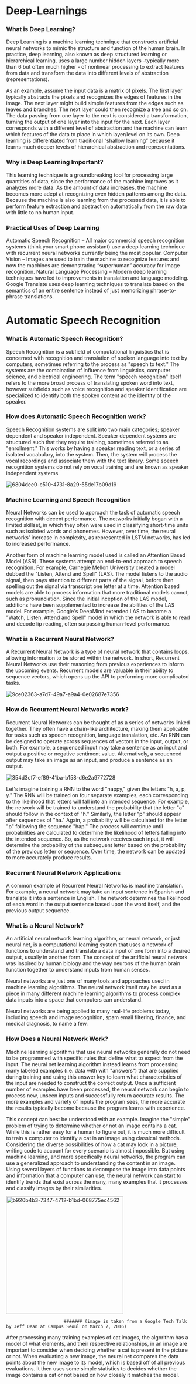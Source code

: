 # Deep-Learnings


### What is Deep Learning?

Deep Learning is a machine learning technique that constructs artificial neural networks to mimic the structure and function of the human brain. In practice, deep learning, also known as deep structured learning or hierarchical learning, uses a large number hidden layers -typically more than 6 but often much higher - of nonlinear processing to extract features from data and transform the data into different levels of abstraction (representations). 

As an example, assume the input data is a matrix of pixels. The first layer typically abstracts the pixels and recognizes the edges of features in the image. The next layer might build simple  features  from the edges such as leaves and branches. The next layer could then recognize a tree and so on. The data passing from one layer to the next is considered a transformation, turning the output of one layer into the input for the next. Each layer corresponds with a different level of abstraction and the machine can learn which features of the data to place in which layer/level on its own. Deep learning is differentiated from traditional “shallow learning” because it learns much deeper levels of hierarchical abstraction and representations.


### Why is Deep Learning Important?

This learning technique is a groundbreaking tool for processing large quantities of data, since the performance of the machine improves as it analyzes more data.  As the amount of data increases, the machine becomes more adept at recognizing even hidden patterns among the data. Because the machine is also learning from the processed data, it is able to perform feature extraction and abstraction automatically from the raw data with little to no human input.

### Practical Uses of Deep Learning

Automatic Speech Recognition – All major commercial speech recognition systems (think your smart phone assistant) use a deep learning technique with recurrent neural networks currently being the most popular.
Computer Vision – Images are used to train the machine to recognize features and now the machines are demonstrating “superhuman” accuracy for image recognition.
Natural Language Processing – Modern deep learning techniques have led to improvements in translation and language modeling. Google Translate uses deep learning techniques to translate based on the semantics of an entire sentence instead of just memorizing phrase-to-phrase translations.



# Automatic Speech Recognition

### What is Automatic Speech Recognition?
Speech Recognition is a subfield of computational linguistics that is concerned with recognition and translation of spoken language into text by computers, sometimes referring to the process as "speech to text." The systems are the combination of influence from linguistics, computer science, and electrical engineering. The term "speech recognition" itself refers to the more broad process of translating spoken word into text, however subfields such as voice recognition and speaker identification are specialized to identify both the spoken content ad the identity of the speaker.

### How does Automatic Speech Recognition work?
Speech Recognition systems are split into two main categories; speaker dependent and speaker independent. Speaker dependent systems are structured such that they require training, sometimes referred to as "enrollment." This works by having a speaker reading text, or a series of isolated vocabulary, into the system. Then, the system will process the vocal recordings and associate them with the text library. Some speech recognition systems do not rely on vocal training and are known as speaker independent systems.


![6804dee0-c510-4731-8a29-55de17b09d19](https://user-images.githubusercontent.com/57901189/91671869-950c8180-eb2a-11ea-9953-a77dfc0dd49e.png)

### Machine Learning and Speech Recognition
Neural Networks can be used to approach the task of automatic speech recognition with decent performance. The networks initially began with a limited skillset, in which they often were used in classifying short-time units such as isolated words and phonemes. However, over time, the neural networks' increase in complexity, as represented in LSTM networks, has led to increased performance.

Another form of machine learning model used is called an Attention Based Model (ASR). These systems attempt an end-to-end approach to speech recognition. For example, Carnegie Mellon University created a model dubbed the "Listen, Attend and Spell" (LAS). The model listens to the audio signal, then pays attention to different parts of the signal, before then spelling out the signal via transcript one letter at a time. Attention based models are able to process information that more traditional models cannot, such as pronunciation. Since the initial inception of the LAS model, additions have been supplemented to increase the abilities of the LAS model. For example, Google's DeepMind extended LAS to become a "Watch, Listen, Attend and Spell" model in which the network is able to read and decode lip reading, often surpassing human-level performance. 

### What is a Recurrent Neural Network?

A Recurrent Neural Network is a type of neural network that contains loops, allowing information to be stored within the network. In short, Recurrent Neural Networks use their reasoning from previous experiences to inform the upcoming events. Recurrent models are valuable in their ability to sequence vectors, which opens up the API to performing more complicated tasks. 


![9ce02363-a7d7-49a7-a9a4-0e02687e7356](https://user-images.githubusercontent.com/57901189/91778586-3d861880-ebf3-11ea-998d-53ab7f74a51b.jpg)


### How do Recurrent Neural Networks work?

Recurrent Neural Networks can be thought of as a series of networks linked together. They often have a chain-like architecture, making them applicable for tasks such as speech recognition, language translation, etc. An RNN can be designed to operate across sequences of vectors in the input, output, or both. For example, a sequenced input may take a sentence as an input and output a positive or negative sentiment value. Alternatively, a sequenced output may take an image as an input, and produce a sentence as an output.


![354d3cf7-ef89-41ba-b158-d6e2a9772728](https://user-images.githubusercontent.com/57901189/91778594-437bf980-ebf3-11ea-95e6-1b14abc8270b.png)


Let's imagine training a RNN to the word "happy," given the letters "h, a, p, y." The RNN will be trained on four separate examples, each corresponding to the likelihood that letters will fall into an intended sequence. For example, the network will be trained to understand the probability that the letter "a" should follow in the context of "h." Similarly, the letter "p" should appear after sequences of "ha." Again, a probability will be calculated for the letter "p" following the sequence "hap." The process will continue until probabilities are calculated to determine the likelihood of letters falling into the intended sequence. So, as the network receives each input, it will determine the probability of the subsequent letter based on the probability of the previous letter or sequence. Over time, the network can be updated to more accurately produce results.


### Recurrent Neural Network Applications

A common example of Recurrent Neural Networks is machine translation. For example, a neural network may take an input sentence in Spanish and translate it into a sentence in English. The network determines the likelihood of each word in the output sentence based upon the word itself, and the previous output sequence.


### What is a Neural Network?
An artificial neural network learning algorithm, or neural network, or just neural net, is a computational learning system that uses a network of functions to understand and translate a data input of one form into a desired output, usually in another form. The concept of the artificial neural network was inspired by human biology and the way neurons of the human brain function together to understand inputs from human senses. 

Neural networks are just one of many tools and approaches used in machine learning algorithms. The neural network itself may be used as a piece in many different machine learning algorithms to process complex data inputs into a space that computers can understand. 

Neural networks are being applied to many real-life problems today, including speech and image recognition, spam email filtering, finance, and medical diagnosis, to name a few. 


### How Does a Neural Network Work?
Machine learning algorithms that use neural networks generally do not need to be programmed with specific rules that define what to expect from the input. The neural net learning algorithm instead learns from processing many labeled examples (i.e. data with with "answers") that are supplied during training and using this answer key to learn what characteristics of the input are needed to construct the correct output. Once a sufficient number of examples have been processed, the neural network can begin to process new, unseen inputs and successfully return accurate results. The more examples and variety of inputs the program sees, the more accurate the results typically become because the program learns with experience.  

This concept can best be understood with an example. Imagine the "simple" problem of trying to determine whether or not an image contains a cat. While this is rather easy for a human to figure out, it is much more difficult to train a computer to identify a cat in an image using classical methods. Considering the diverse possibilities of how a cat may look in a picture, writing code to account for every scenario is almost impossible. But using machine learning, and more specifically neural networks, the program can use a generalized approach to understanding the content in an image. Using several layers of functions to decompose the image into data points and information that a computer can use, the neural network can start to identify trends that exist across the many, many examples that it processes and classify images by their similarities. 


<img width="320" alt="b920b4b3-7347-4712-b1bd-068775ec4562" src="https://user-images.githubusercontent.com/57901189/91778849-19770700-ebf4-11ea-84f1-70593949f387.png">

                          ####### (image is taken from a Google Tech Talk by Jeff Dean at Campus Seoul on March 7, 2016)



After processing many training examples of cat images, the algorithm has a model of what elements, and their respective relationships, in an image are important to consider when deciding whether a cat is present in the picture or not. When evaluating a new image, the neural net compares the data points about the new image to its model, which is based off of all previous evaluations. It then uses some simple statistics to decides whether the image contains a cat or not based on how closely it matches the model.
